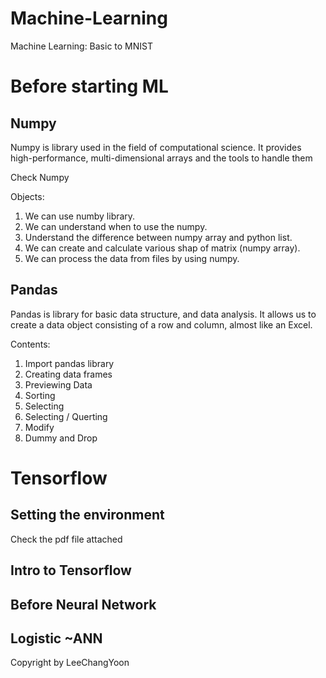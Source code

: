 # Machine-Learning
Machine Learning: Basic to MNIST

Before starting ML
==================

Numpy
-----
Numpy is library used in the field of computational science. 
It provides high-performance, multi-dimensional arrays and the tools to handle them

Check Numpy

Objects:

1. We can use numby library.
2. We can understand when to use the numpy.
3. Understand the difference between numpy array and python list.
4. We can create and calculate various shap of matrix (numpy array).
5. We can process the data from files by using numpy.

Pandas
------
Pandas is library for basic data structure, and data analysis.
It allows us to create a data object consisting of a row and column, almost like an Excel.

Contents:

1. Import pandas library
2. Creating data frames
3. Previewing Data
4. Sorting
5. Selecting 
6. Selecting / Querting
7. Modify
8. Dummy and Drop

Tensorflow
==========

Setting the environment
-----------------------
Check the pdf file attached

Intro to Tensorflow
-------------------

Before Neural Network
---------------------

Logistic ~ANN
-------------


Copyright by LeeChangYoon
